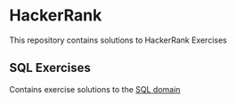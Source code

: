 # HackerRank
This repository contains solutions to HackerRank Exercises

## SQL Exercises
Contains exercise solutions to the [SQL domain](https://www.hackerrank.com/domains/sql)


